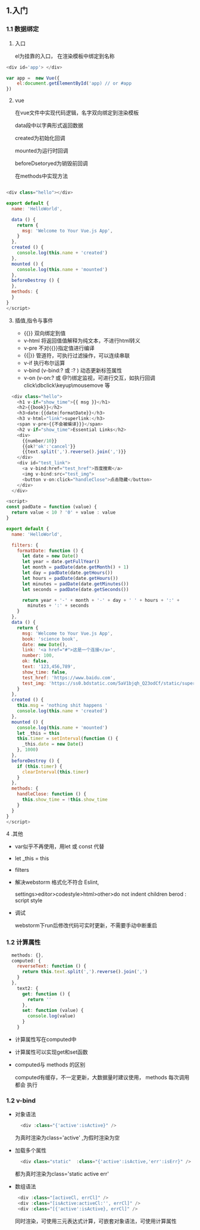 ## 1.入门

### 1.1 数据绑定

1. 入口
   
   el为挂靠的入口， 在渲染模板中绑定到名称
``` js
<div id='app'> </div>

var app =  new Vue({
    el:document.getElementById('app) // or #app
})
```

2. vue

    在vue文件中实现代码逻辑，名字双向绑定到渲染模板
    
    data段中以字典形式返回数据

    created为初始化回调

    mounted为运行时回调

    beforeDsetoryed为销毁前回调

    在methods中实现方法

``` js

<div class="hello"></div>

export default {
  name: 'HelloWorld',

  data () {
    return {
      msg: 'Welcome to Your Vue.js App',
    }
  },
  created () {
    console.log(this.name + 'created')
  },
  mounted () {
    console.log(this.name + 'mounted')
  },
  beforeDestroy () {
  },
  methods: {
  }
}
</script>
```

3. 插值,指令与事件

   - {{}}  双向绑定到值
   - v-html 将返回值值解释为纯文本，不进行html转义
   - v-pre 不对{{}}指定值进行编译
   - {{|}} 管道符，可执行过滤操作，可以连续串联
   - v-if 执行布尔运算
   - v-bind (v-bind:? 或 :? ) 动态更新标签属性
   - v-on (v-on:? 或 @?)绑定监视，可进行交互，如执行回调 click\dbclick\keyup\mousemove 等

``` js
  <div class="hello">
    <h1 v-if="show_time">{{ msg }}</h1>
    <h2>{{book}}</h2>
    <h3>date:{{date|formatDate}}</h3>
    <h3 v-html="link">superlink:</h3>
    <span v-pre>{{不会被编译}}}</span>
    <h2 v-if="show_time">Essential Links</h2>
    <div>
      {{number/10}}
      {{ok?'ok':'cancel'}}
      {{text.split(',').reverse().join(',')}}
    </div>
    <div id="test_link">
      <a v-bind:href="test_href">百度搜索</a>
      <img v-bind:src="test_img">
      <button v-on:click="handleClose">点击隐藏</button>
    </div>
  </div>

<script>
const padDate = function (value) {
  return value < 10 ? '0' + value : value
}

export default {
  name: 'HelloWorld',

  filters: {
    formatDate: function () {
      let date = new Date()
      let year = date.getFullYear()
      let month = padDate(date.getMonth() + 1)
      let day = padDate(date.getHours())
      let hours = padDate(date.getHours())
      let minutes = padDate(date.getMinutes())
      let seconds = padDate(date.getSeconds())

      return year + '-' + month + '-' + day + ' ' + hours + ':' +
        minutes + ':' + seconds
    }
  },
  data () {
    return {
      msg: 'Welcome to Your Vue.js App',
      book: 'science book',
      date: new Date(),
      link: '<a href="#">这是一个连接</a>',
      number: 100,
      ok: false,
      text: '123,456,789',
      show_time: false,
      test_href: 'https://www.baidu.com',
      test_img: 'https://ss0.bdstatic.com/5aV1bjqh_Q23odCf/static/superman/img/logo/logo_white_fe6da1ec.png',
    }
  },
  created () {
    this.msg = 'nothing shit happens '
    console.log(this.name + 'created')
  },
  mounted () {
    console.log(this.name + 'mounted')
    let _this = this
    this.timer = setInterval(function () {
      _this.date = new Date()
    }, 1000)
  },
  beforeDestroy () {
    if (this.timer) {
      clearInterval(this.timer)
    }
  },
  methods: {
    handleClose: function () {
      this.show_time = !this.show_time
    }
  }
}
</script> 
```

4 .其他

- var似乎不再使用，用let 或 const 代替
- let _this = this
- filters
- 解决webstorm 格式化不符合 Eslint, 

    settings>editor>codestyle>html>other>do not indent children berod : script style
- 调试

    webstorm下run后修改代码可实时更新，不需要手动中断重启

### 1.2 计算属性
``` js
  methods: {},
  computed: {
    reverseText: function () {
      return this.text.split(',').reverse().join(',')
    }
  },
    text2: {
      get: function () {
        return ''
      },
      set: function (value) {
        console.log(value)
      }
    }

```

- 计算属性写在computed中
- 计算属性可以实现get和set函数
- computed与 methods 的区别

    computed有缓存，不一定更新，大数据量时建议使用， methods 每次调用都会 执行 


### 1.2 v-bind

- 对象语法
  ``` js
    <div :class="{'active':isActive}" />
  ```
    为真时渲染为class='active' ,为假时渲染为空

- 加载多个属性 
  ``` js
    <div class="static"  :class="{'active':isActive,'err':isErr}" />
  ```
    都为真时渲染为class='static active err'


- 数组语法
   ``` js
    <div :class="[activeCl, errCl]" />
    <div :class="[isActive:activeCl:'', errCl]" />
    <div :class="[{'active':isActive}, errCl]" />
  ```
    同时渲染，可使用三元表达式计算，可嵌套对象语法，可使用计算属性
